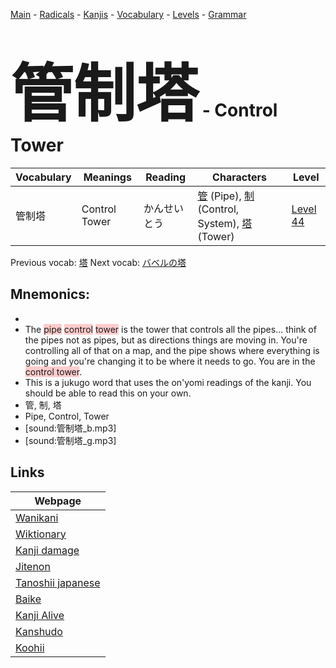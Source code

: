 <style> bigfont {font-size: 100px}</style>
[Main](../README.md) -
[Radicals](../radicals.md) -
[Kanjis](../kanjis.md) -
[Vocabulary](../vocabulary.md) -
[Levels](../levels.md) -
[Grammar](../grammar.md)
# <bigfont> 管制塔</bigfont> - Control Tower 

| Vocabulary | Meanings | Reading | Characters | Level |
| --- | --- | --- | --- | --- |
| 管制塔 | Control Tower | かんせいとう |  [管](../kanjis/管.md) (Pipe), [制](../kanjis/制.md) (Control, System), [塔](../kanjis/塔.md) (Tower) | [Level 44](../levels/wk_level44.md) |

Previous vocab: [塔](塔.md) Next vocab: [バベルの塔](バベルの塔.md) 

## Mnemonics:

* 
* The <span style="background-color:#ffcccb"> pipe</span> <span style="background-color:#ffcccb"> control</span> <span style="background-color:#ffcccb"> tower</span> is the tower that controls all the pipes... think of the pipes not as pipes, but as directions things are moving in. You're controlling all of that on a map, and the pipe shows where everything is going and you're changing it to be where it needs to go. You are in the <span style="background-color:#ffcccb"> control tower</span>.
* This is a jukugo word that uses the on'yomi readings of the kanji. You should be able to read this on your own.
* 管, 制, 塔
* Pipe, Control, Tower
* [sound:管制塔_b.mp3]
* [sound:管制塔_g.mp3]


## Links 

| Webpage |
| --- |
| [Wanikani          ](https://www.wanikani.com/kanji/管制塔) |
| [Wiktionary        ](https://en.wiktionary.org/wiki/管制塔) |
| [Kanji damage      ](http://www.kanjidamage.com/kanji/search?utf8=✓&q=管制塔) |
| [Jitenon           ](https://jitenon.com/kanji/管制塔) |
| [Tanoshii japanese ](https://www.tanoshiijapanese.com/dictionary/kanji.cfm?k=管制塔) |
| [Baike             ](https://baike.baidu.com/item/管制塔) |
| [Kanji Alive       ](https://app.kanjialive.com/管制塔) |
| [Kanshudo          ](https://www.kanshudo.com/searchmn?q=管制塔) |
| [Koohii            ](https://kanji.koohii.com/study/kanji/管制塔) |
